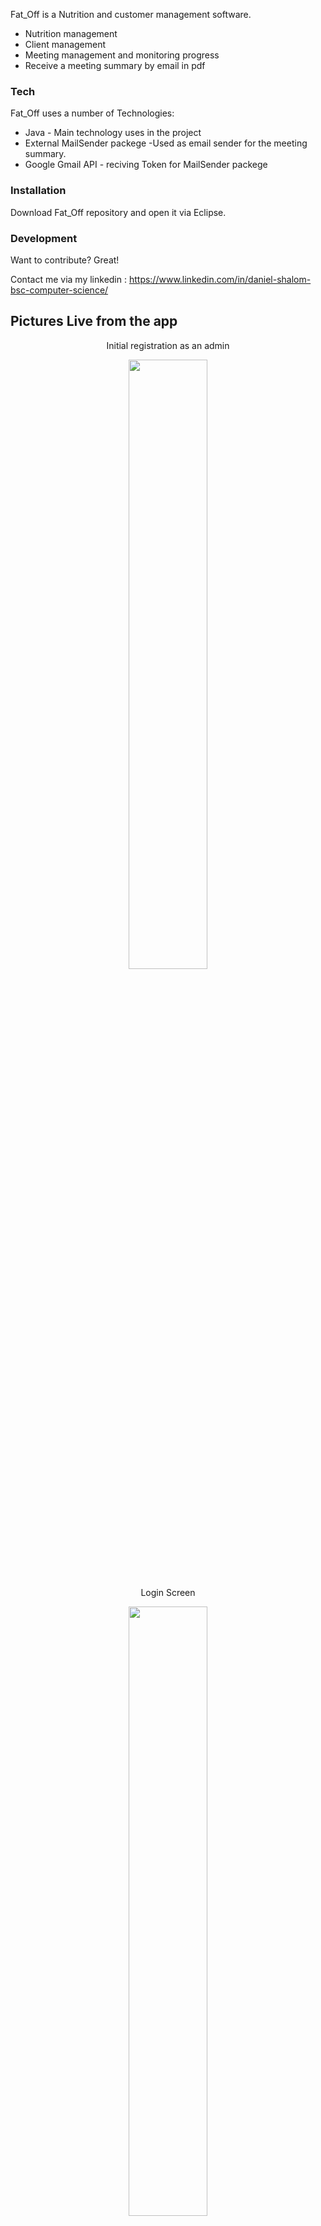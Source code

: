 Fat_Off is a Nutrition and customer management software.

  - Nutrition management
  - Client management
  - Meeting management and monitoring progress
  - Receive a meeting summary by email in pdf

### Tech

Fat_Off uses a number of Technologies:

* Java - Main technology uses in the project
* External MailSender packege -Used as email sender for the meeting summary.
* Google Gmail API - reciving Token for MailSender packege

### Installation

Download Fat_Off repository and open it via Eclipse.

### Development

Want to contribute? Great!

Contact me via my linkedin : https://www.linkedin.com/in/daniel-shalom-bsc-computer-science/

## Pictures Live from the app

 <p align="center">
  Initial registration as an admin
  </p>

<p align="center" width="100%">
    <img width="50%" src="https://i.ibb.co/bFFc4YG/2020-11-30-16-31-38.png"> 
  </p>

   <p align="center">
  Login Screen
  </p>

  <p align="center" width="100%">
    <img width="50%" src="https://i.ibb.co/bHW3KcY/2020-11-30-16-32-20.png"> 
  </p>

   <p align="center">
  Create user screen
  </p>

  <p align="center" width="100%">
    <img width="50%" src="https://i.ibb.co/wrMnk2D/2020-11-30-16-32-49.png"> 
  </p>

   <p align="center">
  Introduction with the customer
  </p>

   <p align="center" width="100%">
    <img width="50%" src="https://i.ibb.co/FKgT68K/2020-11-30-16-33-24.png"> 
  </p>

   <p align="center">
  Meeting screen with tracking of previous meetings, summaries, graphs, etc.
  </p>

   <p align="center" width="100%">
    <img width="50%" src="https://i.ibb.co/Fxvb4rD/2020-11-30-16-33-58.png"> 
  </p>

